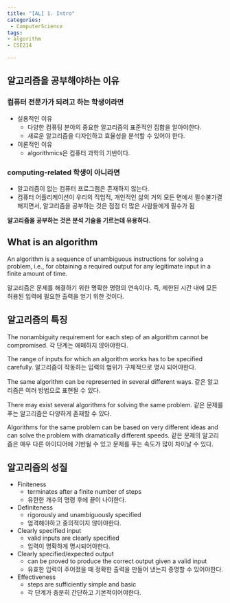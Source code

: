 ```yaml
---
title: "[AL] 1. Intro"
categories:
 - ComputerScience
tags: 
- algorithm
- CSE214

---
```


## 알고리즘을 공부해야하는 이유

### 컴퓨터 전문가가 되려고 하는 학생이라면
- 실용적인 이유
  - 다양한 컴퓨팅 분야의 중요한 알고리즘의 표준적인 집합을 알아야한다.
  - 새로운 알고리즘을 디자인하고 효율성을 분석할 수 있어야 한다.
- 이론적인 이유
  - algorithmics은 컴퓨터 과학의 기반이다.

### computing-related 학생이 아니라면
- 알고리즘이 없는 컴퓨터 프로그램은 존재하지 않는다.
-  컴퓨터 어플리케이션이 우리의 직업적, 개인적인 삶의 거의 모든 면에서 필수불가결해지면서, 알고리즘을 공부하는 것은 점점 더 많은 사람들에게 필수가 됨

**알고리즘을 공부하는 것은 분석 기술을 기르는데 유용하다.**

## What is an algorithm

An algorithm is a sequence of unambiguous instructions for solving a problem, i.e., for obtaining a required output for any legitimate input in a finite amount of time.

알고리즘은 문제를 해결하기 위한 명확한 명령의 연속이다. 즉, 제한된 시간 내에 모든 허용된 입력에 필요한 출력을 얻기 위한 것이다.

## 알고리즘의 특징
The nonambiguity requirement for each step of an algorithm cannot be compromised.
각 단계는 애매하지 않아야한다. 

The range of inputs for which an algorithm works has to be specified carefully.
알고리즘이 작동하는 입력의 범위가 구체적으로 명시 되어야한다.

The same algorithm can be represented in several different ways.
같은 알고리즘은 여러 방법으로 표현될 수 있다.

There may exist several algorithms for solving the same problem.
같은 문제를 푸는 알고리즘은 다양하게 존재할 수 있다.

Algorithms for the same problem can be based on very different ideas and can solve the problem with dramatically different speeds.
같은 문제의 알고리즘은 매우 다른 아이디어에 기반될 수 있고 문제를 푸는 속도가 많이 차이날 수 있다.

## 알고리즘의 성질
- Finiteness
  - terminates after a finite number of steps
  - 유한한 개수의 명령 후에 끝이 나야한다.
- Definiteness
  - rigorously and unambiguously specified
  - 엄격해야하고 중의적이지 않아야한다.
- Clearly specified input
  - valid inputs are clearly specified
  - 입력이 명확하게 명시되어야한다.
- Clearly specified/expected output
  - can be proved to produce the correct output given a valid input
  - 유효한 입력이 주어졌을 때 정확한 출력을 만들어 냈는지 증명할 수 있어야한다.
- Effectiveness
  - steps are sufficiently simple and basic
  - 각 단계가 충분히 간단하고 기본적이어야한다.
